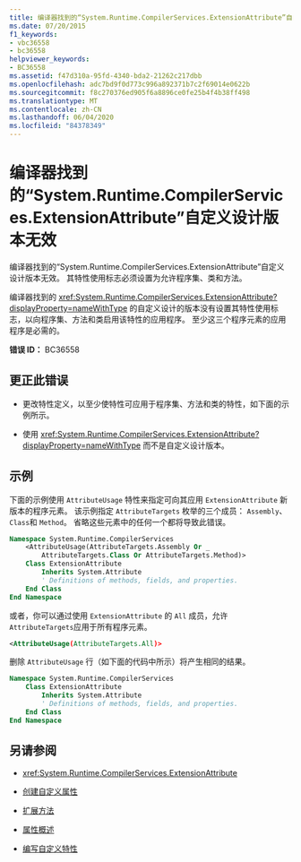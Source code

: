 ```yaml
---
title: 编译器找到的“System.Runtime.CompilerServices.ExtensionAttribute”自定义设计版本无效
ms.date: 07/20/2015
f1_keywords:
- vbc36558
- bc36558
helpviewer_keywords:
- BC36558
ms.assetid: f47d310a-95fd-4340-bda2-21262c217dbb
ms.openlocfilehash: adc7bd9f0d773c996a892371b7c2f69014e0622b
ms.sourcegitcommit: f8c270376ed905f6a8896ce0fe25b4f4b38ff498
ms.translationtype: MT
ms.contentlocale: zh-CN
ms.lasthandoff: 06/04/2020
ms.locfileid: "84378349"
---
```

# <a name="the-custom-designed-version-of-systemruntimecompilerservicesextensionattribute-found-by-the-compiler-is-not-valid"></a>编译器找到的“System.Runtime.CompilerServices.ExtensionAttribute”自定义设计版本无效

编译器找到的“System.Runtime.CompilerServices.ExtensionAttribute”自定义设计版本无效。 其特性使用标志必须设置为允许程序集、类和方法。

编译器找到的 <xref:System.Runtime.CompilerServices.ExtensionAttribute?displayProperty=nameWithType> 的自定义设计的版本没有设置其特性使用标志，以向程序集、方法和类启用该特性的应用程序。 至少这三个程序元素的应用程序是必需的。

**错误 ID：** BC36558

## <a name="to-correct-this-error"></a>更正此错误

- 更改特性定义，以至少使特性可应用于程序集、方法和类的特性，如下面的示例所示。

- 使用 <xref:System.Runtime.CompilerServices.ExtensionAttribute?displayProperty=nameWithType> 而不是自定义设计版本。

## <a name="example"></a>示例

下面的示例使用 `AttributeUsage` 特性来指定可向其应用 `ExtensionAttribute` 新版本的程序元素。 该示例指定 `AttributeTargets` 枚举的三个成员： `Assembly`、 `Class`和 `Method`。 省略这些元素中的任何一个都将导致此错误。

```vb
Namespace System.Runtime.CompilerServices
    <AttributeUsage(AttributeTargets.Assembly Or _
        AttributeTargets.Class Or AttributeTargets.Method)>
    Class ExtensionAttribute
        Inherits System.Attribute
        ' Definitions of methods, fields, and properties.
    End Class
End Namespace
```

或者，你可以通过使用 `ExtensionAttribute` 的 `All` 成员，允许 `AttributeTargets`应用于所有程序元素。

```xml
<AttributeUsage(AttributeTargets.All)>
```

删除 `AttributeUsage` 行（如下面的代码中所示）将产生相同的结果。

```vb
Namespace System.Runtime.CompilerServices
    Class ExtensionAttribute
        Inherits System.Attribute
        ' Definitions of methods, fields, and properties.
    End Class
End Namespace
```

## <a name="see-also"></a>另请参阅

- <xref:System.Runtime.CompilerServices.ExtensionAttribute>

- [创建自定义属性](../programming-guide/concepts/attributes/creating-custom-attributes.md)
- [扩展方法](../programming-guide/language-features/procedures/extension-methods.md)
- [属性概述](../programming-guide/concepts/attributes/index.md)
- [编写自定义特性](../../standard/attributes/writing-custom-attributes.md)
